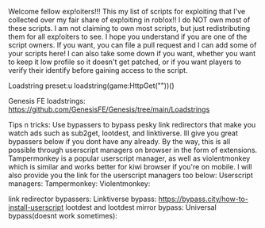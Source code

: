 Welcome fellow exp!oiters!!! This my list of scripts for exploiting that I've collected over my fair share of exp!oiting in rob!ox!!
I do NOT own most of these scripts. I am not claiming to own most scripts, but just redistributing them for all exp!oiters to see. I hope you understand if you are one of the script owners.
If you want, you can file a pull request and I can add some of your scripts here! I can also take some down if you want, whether you want to keep it low profile so it doesn't get patched, or if you want players to verify their identify before gaining access to the script.

Loadstring preset:u
loadstring(game:HttpGet(""))()

Genesis FE loadstrings:
https://github.com/GenesisFE/Genesis/tree/main/Loadstrings

Tips n tricks:
Use bypassers to bypass pesky link redirectors that make you watch ads such as sub2get, lootdest, and linktiverse. Ill give you great bypassers below if you dont have any already.
By the way, this is all possible through userscript managers on browser in the form of extensions. Tampermonkey is a popular userscript manager, as well as violentmonkey which is similar and works better for kiwi browser if you're on mobile. I will also provide you the link for the userscript managers too below:
Userscript managers:
Tampermonkey: 
Violentmonkey:

link redirector bypassers:
Linktiverse bypass: https://bypass.city/how-to-install-userscript
lootdest and lootdest mirror bypass:
Universal bypass(doesnt work sometimes):
